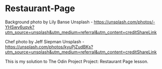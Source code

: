 # Restaurant-Page

Background photo by Lily Banse Unsplash - https://unsplash.com/photos/-YHSwy6uqvk?utm_source=unsplash&utm_medium=referral&utm_content=creditShareLink

Chef photo by Jeff Siepman Unsplash - 
https://unsplash.com/photos/kyuPjZudBKs?utm_source=unsplash&utm_medium=referral&utm_content=creditShareLink
  
This is my solution to The Odin Project Project: Restaurant Page lesson. 
